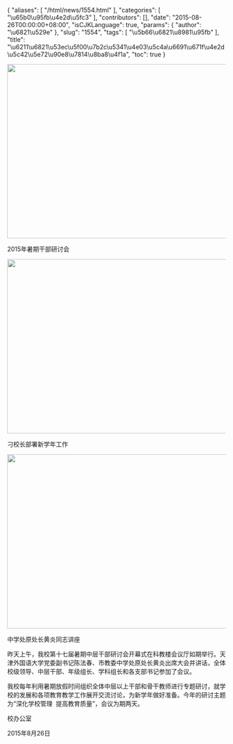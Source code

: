 {
    "aliases": [
        "/html/news/1554.html"
    ],
    "categories": [
        "\u65b0\u95fb\u4e2d\u5fc3"
    ],
    "contributors": [],
    "date": "2015-08-26T00:00:00+08:00",
    "isCJKLanguage": true,
    "params": {
        "author": "\u6821\u529e"
    },
    "slug": "1554",
    "tags": [
        "\u5b66\u6821\u8981\u95fb"
    ],
    "title": "\u6211\u6821\u53ec\u5f00\u7b2c\u5341\u4e03\u5c4a\u6691\u671f\u4e2d\u5c42\u5e72\u90e8\u7814\u8ba8\u4f1a",
    "toc": true
}


<img
    src="https://cdn.tfls.online/mirror/full/0d9758712d1946d76c547b89a36f02d44d01cad2.jpg"
    style="display:block;margin-left:auto;margin-right:auto;"
    decoding="async"
    fetchpriority="auto"
    loading="lazy"
    height="401"
    width="600"
/>




2015年暑期干部研讨会





<img
    src="https://cdn.tfls.online/mirror/full/46d532df5a5744af14892c002923b7d07d7d26fd.jpg"
    style="display:block;margin-left:auto;margin-right:auto;"
    decoding="async"
    fetchpriority="auto"
    loading="lazy"
    height="401"
    width="600"
/>




刁校长部署新学年工作





<img
    src="https://cdn.tfls.online/mirror/full/cdcd2b72824c53909917bd118860c91f7542b24b.jpg"
    style="display:block;margin-left:auto;margin-right:auto;"
    decoding="async"
    fetchpriority="auto"
    loading="lazy"
    height="401"
    width="600"
/>




中学处原处长黄炎同志讲座




  





昨天上午，我校第十七届暑期中层干部研讨会开幕式在科教楼会议厅如期举行。天津外国语大学党委副书记陈法春、市教委中学处原处长黄炎出席大会并讲话，全体校级领导、中层干部、年级组长、学科组长和各支部书记参加了会议。




我校每年利用暑期放假时间组织全体中层以上干部和骨干教师进行专题研讨，就学校的发展和各项教育教学工作展开交流讨论，为新学年做好准备。今年的研讨主题为“深化学校管理  提高教育质量”，会议为期两天。









校办公室




2015年8月26日




  




